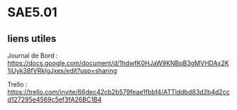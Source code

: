 # SAE5.01

## liens utiles
Journal de Bord : https://docs.google.com/document/d/1hdwfK0HJaW9KNBpB3gMVHDAx2K1jUyk38fVRkIgJxes/edit?usp=sharing

Trello : https://trello.com/invite/66dec42cb2b579feae1fbbf4/ATTIddbd83d2b4d2ccd127295e4569c5ef3fA26BC1B4
